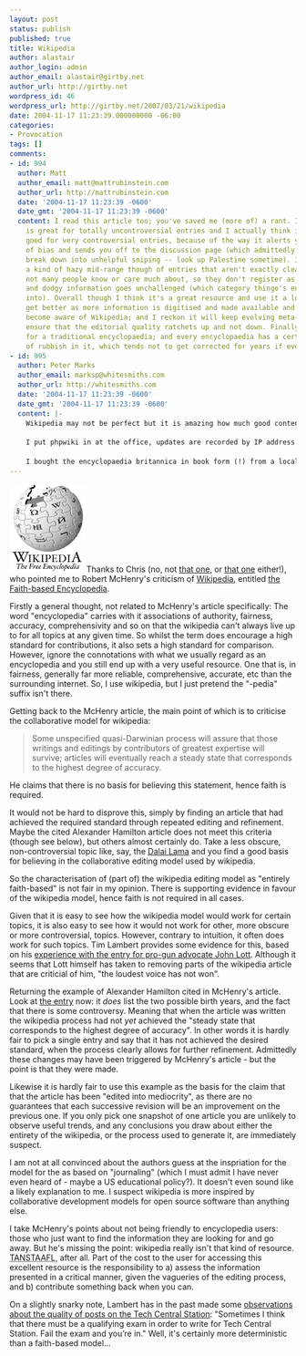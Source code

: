 ```yaml
---
layout: post
status: publish
published: true
title: Wikipedia
author: alastair
author_login: admin
author_email: alastair@girtby.net
author_url: http://girtby.net
wordpress_id: 46
wordpress_url: http://girtby.net/2007/03/21/wikipedia
date: 2004-11-17 11:23:39.000000000 -06:00
categories:
- Provocation
tags: []
comments:
- id: 994
  author: Matt
  author_email: matt@mattrubinstein.com
  author_url: http://mattrubinstein.com
  date: '2004-11-17 11:23:39 -0600'
  date_gmt: '2004-11-17 11:23:39 -0600'
  content: I read this article too; you've saved me (more of) a rant. I reckon Wikipedia
    is great for totally uncontroversial entries and I actually think it's pretty
    good for very controversial entries, because of the way it alerts you to claims
    of bias and sends you off to the discussion page (which admittedly does often
    break down into unhelpful sniping -- look up Palestine sometime). I think there's
    a kind of hazy mid-range though of entries that aren't exactly clear-cut but which
    not many people know or care much about, so they don't register as controversies
    and dodgy information goes unchallenged (which category thingo's entry may fall
    into). Overall though I think it's a great resource and use it a lot; it'll only
    get better as more information is digitised and made available and more wonks
    become aware of Wikipedia; and I reckon it will keep evolving meta-processes to
    ensure that the editorial quality ratchets up and not down. Finally, thingo writes
    for a traditional encyclopaedia; and every encyclopaedia has a certain amount
    of rubbish in it, which tends not to get corrected for years if ever.
- id: 995
  author: Peter Marks
  author_email: marksp@whitesmiths.com
  author_url: http://whitesmiths.com
  date: '2004-11-17 11:23:39 -0600'
  date_gmt: '2004-11-17 11:23:39 -0600'
  content: |-
    Wikipedia may not be perfect but it is amazing how much good content is there. It's a better place to get an overview of a subject than just the "I feel lucky" link in google.

    I put phpwiki in at the office, updates are recorded by IP address so if required we can see who did what. It's a huge hit. All our procedures, notes on the network, project notes, and all sorts of random stuff that would normally be locked away in documents on an individual's computers are shared there.

    I bought the encyclopaedia britannica in book form (!) from a local library for just $120. It's a lovely thing to flip through and own, but day to day we all use the net to find out stuff.
---
```

<img src="/images/wikipedia.png"  width="135" height="155" alt="Wikipedia logo" class="lede"/>Thanks to Chris (no, not <a href="http://brainsnorkel.com">that one</a>, or <a href="http://tis.goringe.net">that one</a> either!), who pointed me to Robert McHenry's criticism of <a href="http://en.wikipedia.org/wiki/Main_Page">Wikipedia</a>, entitled <a href="http://www.techcentralstation.com/111504A.html">the Faith-based Encyclopedia</a>.

Firstly a general thought, not related to McHenry's article specifically: The word "encyclopedia" carries with it associations of authority, fairness, accuracy, comprehensivity and so on that the wikipedia can't always live up to for all topics at any given time. So whilst the term does encourage a high standard for contributions, it also sets a high standard for comparison. However, ignore the connotations with what we usually regard as an encyclopedia and you still end up with a very useful resource. One that is, in fairness, generally far more reliable, comprehensive, accurate, etc than the surrounding internet. So, I use wikipedia, but I just pretend the "-pedia" suffix isn't there.

Getting back to the McHenry article, the main point of which is to criticise the collaborative model for wikipedia:

<blockquote>Some unspecified quasi-Darwinian process will assure that those writings and editings by contributors of greatest expertise will survive; articles will eventually reach a steady state that corresponds to the highest degree of accuracy.</blockquote>

He claims that there is no basis for believing this statement, hence faith is required.

It would not be hard to disprove this, simply by finding an article that had achieved the required standard through repeated editing and refinement. Maybe the cited Alexander Hamilton article does not meet this criteria (though see below), but others almost certainly do. Take a less obscure, non-controversial topic like, say, the <a href="http://en.wikipedia.org/wiki/Dalai_Lama">Dalai Lama</a> and you find a good basis for believing in the collaborative editing model used by wikipedia.

So the characterisation of (part of) the wikipedia editing model as "entirely faith-based" is not fair in my opinion. There is supporting evidence in favour of the wikipedia model, hence faith is not required in all cases.

Given that it is easy to see how the wikipedia model would work for certain topics, it is also easy to see how it would not work for other, more obscure or more controversial, topics. However, contrary to intuition, it often does work for such topics. Tim Lambert provides some evidence for this, based on his <a href="http://cgi.cse.unsw.edu.au/~lambert/cgi-bin/blog/2004/10#wikipedia">experience with the entry for pro-gun advocate John Lott</a>. Although it seems that Lott himself has taken to removing parts of the wikipedia article that are criticial of him, "the loudest voice has not won".

Returning the example of Alexander Hamilton cited in McHenry's article. Look at <a href="http://en.wikipedia.org/wiki/Alexander_Hamilton">the entry</a> now: it <em>does</em> list the two possible birth years, and the fact that there is some controversy. Meaning that when the article was written the wikipedia process had not <em>yet</em> achieved the "steady state that corresponds to the highest degree of accuracy". In other words it is hardly fair to pick a single entry and say that it has not achieved the desired standard, when the process clearly allows for further refinement. Admittedly these changes may have been triggered by McHenry's article - but the point is that they were made.

Likewise it is hardly fair to use this example as the basis for the claim that that the article has been "edited into mediocrity", as there are no guarantees that each successive revision will be an improvement on the previous one. If you only pick one snapshot of one article you are unlikely to observe useful trends, and any conclusions you draw about either the entirety of the wikipedia, or the process used to generate it, are immediately suspect.

I am not at all convinced about the authors guess at the inspriation for the model for the as based on "journaling" (which I must admit I have never even heard of - maybe a US educational policy?). It doesn't even sound like a likely explanation to me. I suspect wikipedia is more inspired by collaborative development models for open source software than anything else.

I take McHenry's points about not being friendly to encyclopedia users: those who just want to find the information they are looking for and go away. But he's missing the point: wikipedia really isn't that kind of resource. <abbr title="There Ain't No Such Thing As A Free Lunch">TANSTAAFL</abbr>, after all. Part of the cost to the user for accessing this excellent resource is the responsibility to a) assess the information presented in a critical manner, given the vagueries of the editing process, and b) contribute something back when you can.

On a slightly snarky note, Lambert has in the past made some <a href="http://cgi.cse.unsw.edu.au/~lambert/cgi-bin/blog/2004/11#tcs2">observations about the quality of posts on the Tech Central Station</a>: "Sometimes I think that there must be a qualifying exam in order to write for Tech Central Station. Fail the exam and you’re in." Well, it's certainly more deterministic than a faith-based model...
